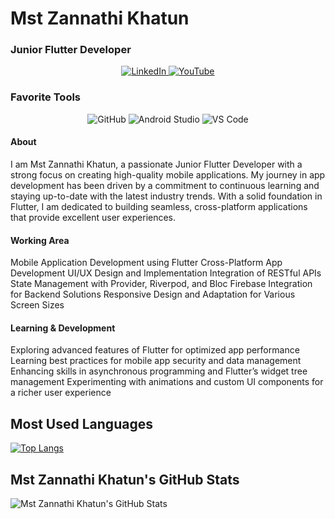 # Mst Zannathi Khatun
### Junior Flutter Developer

<!-- Main Profile Information -->
<p align="center">
  <a href="https://www.linkedin.com/in/zannathi/" target="_blank">
    <img src="https://img.shields.io/badge/LinkedIn-0077B5?style=for-the-badge&logo=linkedin&logoColor=white" alt="LinkedIn" />
  </a>
  <a href="https://www.youtube.com/@mstzannathikhatun" target="_blank">
    <img src="https://img.shields.io/badge/YouTube-FF0000?style=for-the-badge&logo=youtube&logoColor=white" alt="YouTube" />
  </a>
</p>

<!-- Favorite Tools Section -->
### Favorite Tools

<p align="center">
  <img src="https://img.shields.io/badge/GitHub-181717?style=for-the-badge&logo=github&logoColor=white" alt="GitHub" />
  <img src="https://img.shields.io/badge/Android%20Studio-3DDC84?style=for-the-badge&logo=android-studio&logoColor=white" alt="Android Studio" />
  <img src="https://img.shields.io/badge/VS%20Code-0078D4?style=for-the-badge&logo=visual-studio-code&logoColor=white" alt="VS Code" />
</p>

#### About
I am Mst Zannathi Khatun, a passionate Junior Flutter Developer with a strong focus on creating high-quality mobile applications. My journey in app development has been driven by a commitment to continuous learning and staying up-to-date with the latest industry trends. With a solid foundation in Flutter, I am dedicated to building seamless, cross-platform applications that provide excellent user experiences.

#### Working Area
Mobile Application Development using Flutter
Cross-Platform App Development
UI/UX Design and Implementation
Integration of RESTful APIs
State Management with Provider, Riverpod, and Bloc
Firebase Integration for Backend Solutions
Responsive Design and Adaptation for Various Screen Sizes

#### Learning & Development
Exploring advanced features of Flutter for optimized app performance
Learning best practices for mobile app security and data management
Enhancing skills in asynchronous programming and Flutter’s widget tree management
Experimenting with animations and custom UI components for a richer user experience

## Most Used Languages
[![Top Langs](https://github-readme-stats.vercel.app/api/top-langs/?username=your-github-username&layout=compact&langs_count=6)](https://github.com/anuraghazra/github-readme-stats)

## Mst Zannathi Khatun's GitHub Stats
![Mst Zannathi Khatun's GitHub Stats](https://github-readme-stats.vercel.app/api?username=your-github-username&show_icons=true&count_private=true)
